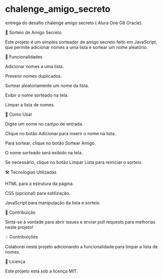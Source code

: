 # chalenge_amigo_secreto
entrega do desafio chalenge amigo secreto  ( Alura One G8 Oracle).

🎉 Sorteio de Amigo Secreto

Este projeto é um simples sorteador de amigo secreto feito em JavaScript, que permite adicionar nomes a uma lista e sortear um nome aleatório.

🚀 Funcionalidades

Adicionar nomes a uma lista.

Prevenir nomes duplicados.

Sortear aleatoriamente um nome da lista.

Exibir o nome sorteado na tela.

Limpar a lista de nomes.

📜 Como Usar

Digite um nome no campo de entrada.

Clique no botão Adicionar para inserir o nome na lista.

Para sortear, clique no botão Sortear Amigo.

O nome sorteado será exibido na tela.

Se necessário, clique no botão Limpar Lista para reiniciar o sorteio.

🛠 Tecnologias Utilizadas

HTML para a estrutura da página.

CSS (opcional) para estilização.

JavaScript para manipulação da lista e sorteio.

📌 Contribuição

Sinta-se à vontade para abrir issues e enviar pull requests para melhorias neste projeto!

💡 Contribuições

Colaborei neste projeto adicionando a funcionalidade para limpar a lista de nomes.

📄 Licença

Este projeto está sob a licença MIT.
